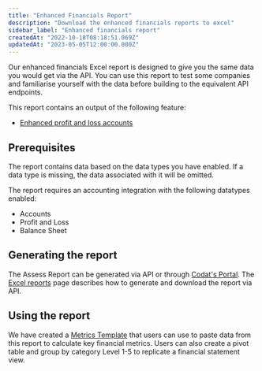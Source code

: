```yaml
---
title: "Enhanced Financials Report"
description: "Download the enhanced financials reports to excel"
sidebar_label: "Enhanced financials report"
createdAt: "2022-10-18T08:18:51.069Z"
updatedAt: "2023-05-05T12:00:00.000Z"
---
```


Our enhanced financials Excel report is designed to give you the same data you would get via the API.  You can use this report to test some companies and familiarise yourself with the data before building to the equivalent API endpoints.

This report contains an output of the following feature:

- [Enhanced profit and loss accounts](/assess/enhanced-financials/profit-and-loss-accounts)

## Prerequisites

The report contains data based on the data types you have enabled. If a data type is missing, the data associated with it will be omitted.

The report requires an accounting integration with the following datatypes enabled:

- Accounts
- Profit and Loss
- Balance Sheet

## Generating the report

The Assess Report can be generated via API or through [Codat's Portal](/assess/portal/overview#reports).  The [Excel reports](/assess/excel/overview) page describes how to generate and download the report via API.

## Using the report

We have created a [Metrics Template](/documents/assess-metrics.xlsx) that users can use to paste data from this report to calculate key financial metrics.  Users can also create a pivot table and group by category Level 1-5 to replicate a financial statement view.
